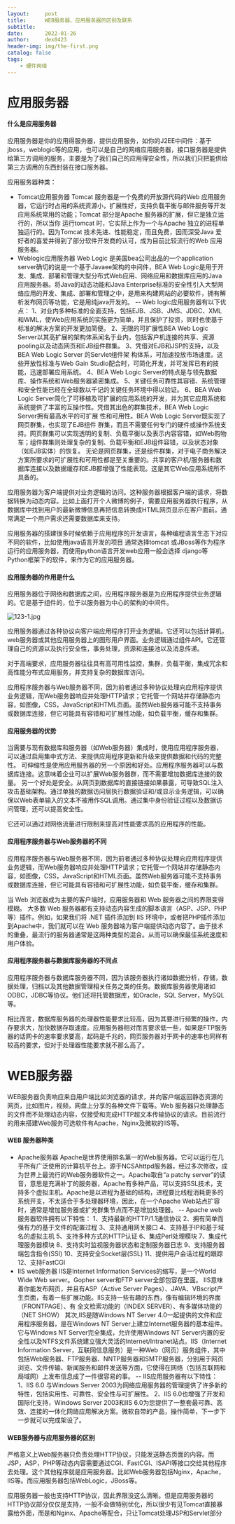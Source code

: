 ```yaml
---
layout:     post
title:      WEB服务器、应用服务器的区别及联系
subtitle:   
date:       2022-01-26
author:     dex0423
header-img: img/the-first.png
catalog: false
tags:
    - 硬件网络
---
```




# 应用服务器
#### 什么是应用服务器
应用服务器是你的应用得服务器，提供应用服务，如你的J2EE中间件：基于jboss，weblogic等的应用，也可以是自己的网络应用服务器，接口服务器是提供给第三方调用的服务，主要是为了我们自己的应用得安全性，所以我们只把能供给第三方调用的东西封装在接口服务器。

应用服务器种类：
- Tomcat应用服务器
Tomcat 服务器是一个免费的开放源代码的Web 应用服务器，它运行时占用的系统资源小，扩展性好，支持负载平衡与邮件服务等开发应用系统常用的功能；Tomcat 部分是Apache 服务器的扩展，但它是独立运行的，所以当你 运行tomcat 时，它实际上作为一个与Apache 独立的进程单独运行的。因为Tomcat 技术先进、性能稳定，而且免费，因而深受Java 爱好者的喜爱并得到了部分软件开发商的认可，成为目前比较流行的Web 应用服务器。
- Weblogic应用服务器
Web Logic 是美国bea公司出品的一个application server确切的说是一个基于Javaee架构的中间件，BEA Web Logic是用于开发、集成、部署和管理大型分布式Web应用、网络应用和数据库应用的Java应用服务器。将Java的动态功能和Java Enterprise标准的安全性引入大型网络应用的开发、集成、部署和管理之中，是用来构建网站的必要软件，拥有解析发布网页等功能，它是用纯java开发的。
-- Web logic应用服务器有以下优点：
1、对业内多种标准的全面支持，包括EJB、JSB、JMS、JDBC、XML和WML，使Web应用系统的实施更为简单，并且保护了投资，同时也使基于标准的解决方案的开发更加简便。
2、无限的可扩展性BEA Web Logic Server以其高扩展的架构体系闻名于业内，包括客户机连接的共享、资源pooling以及动态网页和EJB组件群集。
3、凭借对EJB和JSP的支持，以及BEA Web Logic Server 的Servlet组件架 构体系，可加速投放市场速度。这些开放性标准与Web Gain Studio配合时，可简化开发，并可发挥已有的技能，迅速部署应用系统。
4、BEA Web Logic Server的特点是与领先数据库、操作系统和Web服务器紧密集成。
5、关键任务可靠性其容错、系统管理和安全性能已经在全球数以千记的关键任务环境中得以验证。
6、BEA Web Logic Server简化了可移植及可扩展的应用系统的开发，并为其它应用系统和系统提供了丰富的互操作性。凭借其出色的群集技术，BEA Web Logic Server拥有最高水平的可扩展 性和可用性。BEA Web Logic Server既实现了网页群集，也实现了EJB组件 群集，而且不需要任何专门的硬件或操作系统支持。网页群集可以实现透明的复制、负载平衡以及表示内容容错，如Web购物车；组件群集则处理复杂的复制、负载平衡和EJB组件容错，以及状态对象（如EJB实体）的恢复。 无论是网页群集，还是组件群集，对于电子商务解决方案所要求的可扩展性和可用性都是至关重要的。共享的客户机/服务器和数据库连接以及数据缓存和EJB都增强了性能表现。这是其它Web应用系统所不具备的。

应用服务器为客户端提供对业务逻辑的访问。这种服务器根据客户端的请求，将数据转换为动态内容。比如上面打开个人微博的例子，需要应用服务器执行程序，从数据库中找到用户的最新微博信息再把信息转换成HTML网页显示在客户面前。通常满足一个用户需求还需要数据库来支持。

应用服务器的搭建很多时候依赖于应用程序的开发语言，各种编程语言生态下对应不同的软件，比如使用java语言开发的项目 通常选择tomcat 或JBoss等作为程序运行的应用服务器，而使用python语言开发web应用一般会选择 django等Python框架下的软件，来作为它的应用服务器。

#### 应用服务器的作用是什么
应用服务器位于网络和数据库之间，应用程序服务器是为应用程序提供业务逻辑的。它是基于组件的，位于以服务器为中心的架构的中间件。

![123-1.jpg](https://upload-images.jianshu.io/upload_images/14502986-278e37c67e0829d2.jpg?imageMogr2/auto-orient/strip%7CimageView2/2/w/1240)

应用服务器通过各种协议向客户端应用程序打开业务逻辑。它还可以包括计算机，web服务器或其他应用服务器上的图形用户界面。业务逻辑通过组件API。它还管理自己的资源以及执行安全性，事务处理，资源和连接池以及消息传递。

对于高端要求，应用服务器往往具有高可用性监控，集群，负载平衡，集成冗余和高性能分布式应用服务，并支持复杂的数据库访问。

应用程序服务器与Web服务器不同，因为前者通过多种协议处理向应用程序提供业务逻辑，而Web服务器响应并处理HTTP请求；它托管一个网站并存储静态内容，如图像，CSS，JavaScript和HTML页面。虽然Web服务器可能不支持事务或数据库连接，但它可能具有容错和可扩展性功能，如负载平衡，缓存和集群。

#### 应用服务器的优势
当需要与现有数据库和服务器（如Web服务器）集成时，使用应用程序服务器，可以通过启用集中式方法、来提供应用程序更新和升级来提供数据和代码的完整性。
可伸缩性是使用应用服务器的另一个原因和好处。应用程序服务器可以与数据库连接。这意味着企业可以扩展Web服务器群，而不需要增加数据库连接的数量。
另一个好处是安全。从网页到数据库的直接链接如果暴露，可导致SQL注入攻击基础架构。通过单独的数据访问层执行数据验证和/或显示业务逻辑，可以确保以Web表单输入的文本不被用作SQL调用。通过集中身份验证过程以及数据访问管理，还可以提高安全性。

它还可以通过对网络流量进行限制来提高对性能要求高的应用程序的性能。

#### 应用程序服务器与Web服务器的不同

应用程序服务器与Web服务器不同，因为前者通过多种协议处理向应用程序提供业务逻辑，而Web服务器响应并处理HTTP请求；它托管一个网站并存储静态内容，如图像，CSS，JavaScript和HTML页面。虽然Web服务器可能不支持事务或数据库连接，但它可能具有容错和可扩展性功能，如负载平衡，缓存和集群。

当 Web 浏览器成为主要的客户端时，应用服务器和 Web 服务器之间的界限变得模糊。 大多数 Web 服务器都有支持动态内容生成的脚本语言（ASP、JSP、PHP等）插件。例如，如果我们将 .NET 插件添加到 IIS 环境中，或者把PHP插件添加到Apache中，我们就可以在 Web 服务器端为客户端提供动态内容了。由于技术的重叠，最流行的服务器通常是这两种类型的混合。从而可以确保最佳系统速度和用户体验。

#### 应用程序服务器与数据库服务器的不同点

应用程序服务器与数据库服务器不同，因为该服务器执行诸如数据分析，存储，数据处理，归档以及其他数据管理相关任务之类的任务。数据库服务器使用诸如ODBC，JDBC等协议。他们还将托管数据库，如Oracle，SQL Server，MySQL等。

相比而言，数据库服务器的处理器性能要求比较高，因为其要进行频繁的操作，内存要求大，加快数据存取速度。应用服务器相对而言要求低一些，如果是FTP服务器的话网卡的速率要求要高，起码是千兆的，网页服务器对于网卡的速率也同样有较高的要求，但对于处理器性能要求就不那么高了。

# WEB服务器

WEB服务器负责响应来自用户端比如浏览器的请求，并向客户端返回静态资源的网页，比如图片，视频，网盘上分享的各种文件下载等。Web 服务器只处理静态的文件而不处理动态内容，仅接受和完成HTTP超文本传输协议的请求。目前流行的用来搭建Web服务可选软件有Apache，Nginx及微软的IIS等。

#### WEB 服务器种类
- Apache服务器
Apache是世界使用排名第一的Web服务器。它可以运行在几乎所有广泛使用的计算机平台上。源于NCSAhttpd服务器，经过多次修改，成为世界上最流行的Web服务器软件之一。Apache取自“a patchy server”的读音，意思是充满补丁的服务器，Apache有多种产品，可以支持SSL技术，支持多个虚拟主机。Apache是以进程为基础的结构，进程要比线程消耗更多的系统开支，不太适合于多处理器环境，因此，在一个Apache Web站点扩容时，通常是增加服务器或扩充群集节点而不是增加处理器。
-- Apache web服务器软件拥有以下特性：
1、支持最新的HTTP/1.1通信协议
2、拥有简单而强有力的基于文件的配置过程
3、支持通用网关接口
4、支持基于IP和基于域名的虚拟主机
5、支持多种方式的HTTP认证
6、集成Perl处理模块
7、集成代理服务器模块
8、支持实时监视服务器状态和定制服务器日志
9、支持服务器端包含指令(SSI)
10、支持安全Socket层(SSL)
11、提供用户会话过程的跟踪
12、支持FastCGI
- IIS web服务器
IIS是Internet Information Services的缩写，是一个World Wide Web server。Gopher server和FTP server全部包容在里面。 IIS意味着你能发布网页，并且有ASP（Active Server Pages）、JAVA、VBscript产生页面，有着一些扩展功能。IIS支持一些有趣的东西，像有编辑环境的界面（FRONTPAGE）、有 全文检索功能的（INDEX SERVER）、有多媒体功能的（NET SHOW） 其次,IIS是随Windows NT Server 4.0一起提供的文件和应用程序服务器，是在Windows NT Server上建立Internet服务器的基本组件。它与Windows NT Server完全集成，允许使用Windows NT Server内置的安全性以及NTFS文件系统建立强大灵活的Internet/Intranet站点。IIS（Internet Information Server，互联网信息服务）是一种Web（网页）服务组件，其中包括Web服务器、FTP服务器、NNTP服务器和SMTP服务器，分别用于网页浏览、文件传输、新闻服务和邮件发送等方面，它使得在网络（包括互联网和局域网）上发布信息成了一件很容易的事。
-- IIS应用服务器有以下特性：
1、IIS 6.0 与Windows Server 2003为网络应用服务器的管理提供了许多新的特性，包括实用性、可靠性、安全性与可扩展性。
2、IIS 6.0也增强了开发和国际化支持，Windows Server 2003和IIS 6.0为您提供了一整套最可靠、高效、连接的一体化网络应用解决方案。微软自带的产品，操作简单，下一步下一步就可以完成架设了。
#### WEB服务器与应用服务器的区别

严格意义上Web服务器只负责处理HTTP协议，只能发送静态页面的内容。而JSP，ASP，PHP等动态内容需要通过CGI、FastCGI、ISAPI等接口交给其他程序去处理。这个其他程序就是应用服务器。比如Web服务器包括Nginx，Apache，IIS等。而应用服务器包括WebLogic，JBoss等。

应用服务器一般也支持HTTP协议，因此界限没这么清晰。但是应用服务器的HTTP协议部分仅仅是支持，一般不会做特别优化，所以很少有见Tomcat直接暴露给外面，而是和Nginx、Apache等配合，只让Tomcat处理JSP和Servlet部分